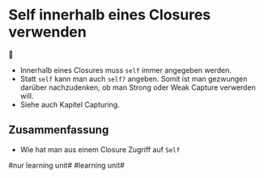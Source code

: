 # Self innerhalb eines Closures verwenden
👤

- Innerhalb eines Closures muss `self` immer angegeben werden.
- Statt `self` kann man auch `self?` angeben. Somit ist man gezwungen darüber nachzudenken, ob man Strong oder Weak Capture verwerden will.
- Siehe auch Kapitel Capturing.

## Zusammenfassung
- Wie hat man aus einem Closure Zugriff auf `Self`

#nur learning unit# #learning unit#